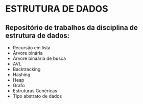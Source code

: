# ESTRUTURA DE DADOS

## Repositório de trabalhos da disciplina de estrutura de dados:

- Recursão em lista
- Árvore binária
- Árvore binaária de busca
- AVL
- Backtracking
- Hashing
- Heap
- Grafo
- Estruturas Genéricas
- Tipo abstrato de dados
